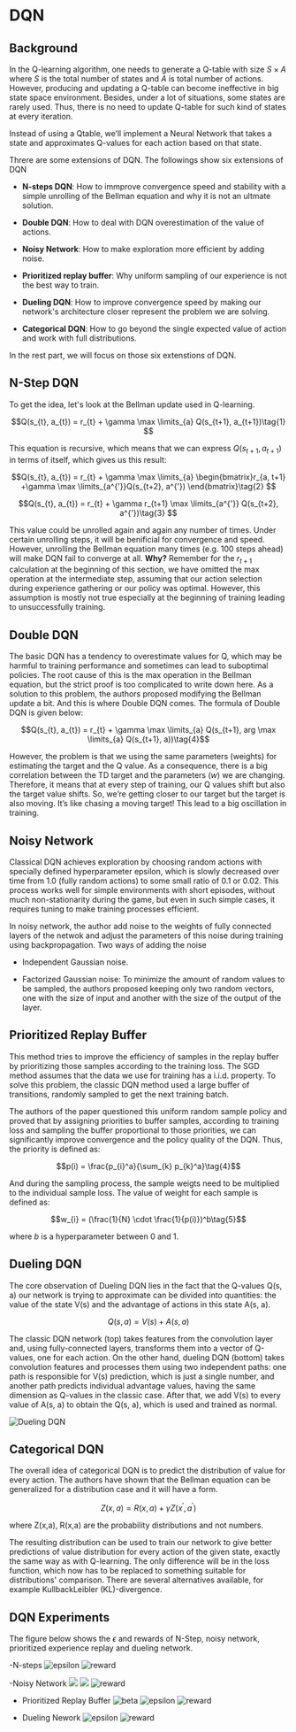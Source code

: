 # DQN

## Background

In the Q-learning algorithm, one needs to generate a Q-table with size $S\times A$ where $S$ is the total number of states and $A$ is total number of actions. However, producing and updating a Q-table can become ineffective in big state space environment. Besides, under a lot of situations, some states are rarely used. Thus, there is no need to update Q-table for such kind of states at every iteration.

Instead of using a Qtable, we’ll implement a Neural Network that takes a state and approximates Q-values for each action based on that state.

Threre are some extensions of DQN. The followings show six extensions of DQN

- **N-steps DQN**: How to immprove convergence speed and stability with a simple unrolling of the Bellman equation and why it is not an ultmate solution.

- **Double DQN**: How to deal with DQN overestimation of the value of actions.

- **Noisy Network**: How to make exploration more efficient by adding noise.

- **Prioritized replay buffer**: Why uniform sampling of our experience is not the best way to train.

- **Dueling DQN**: How to improve convergence speed by making our network's architecture closer represent the problem we are solving.

- **Categorical DQN**: How to go beyond the single expected value of action and work with full distributions.

In the rest part, we will focus on those six extenstions of DQN.

## N-Step DQN

To get the idea, let's look at the Bellman update used in Q-learning.

$$Q(s_{t}, a_{t}) = r_{t} + \gamma \max \limits_{a} Q(s_{t+1}, a_{t+1})\tag{1} $$

This equation is recursive, which means that we can express $Q(s_{t+1}, a_{t+1})$ in terms of itself, which gives us this result:

$$Q(s_{t}, a_{t}) = r_{t} + \gamma \max \limits_{a} \begin{bmatrix}r_{a, t+1} +\gamma \max \limits_{a^{'}}Q(s_{t+2}, a^{'}) \end{bmatrix}\tag{2} $$

$$Q(s_{t}, a_{t}) = r_{t} + \gamma r_{t+1} \max \limits_{a^{'}} Q(s_{t+2}, a^{'})\tag{3} $$

This value could be unrolled again and again any number of times. Under certain unrolling steps, it will be benificial for convergence and speed. However, unrolling the Bellman equation many times (e.g. 100 steps ahead) will make DQN fail to converge at all. **Why?** Remember for the $r_{t+1}$ calculation at the beginning of this section, we have omitted the max operation at the intermediate step, assuming that our action selection during experience gathering or our policy was optimal. However, this assumption is mostly not true especially at the beginning of training leading to unsuccessfully training.

## Double DQN

The basic DQN has a tendency to overestimate values for Q, which may be harmful to training performance and sometimes can lead to suboptimal policies. The root cause of this is the max operation in the Bellman equation, but the strict proof is too complicated to write down here. As a solution to this problem, the authors proposed modifying the Bellman update a bit. And this is where Double DQN comes. The formula of Double DQN is given below:

$$Q(s_{t}, a_{t}) = r_{t} + \gamma \max \limits_{a} Q(s_{t+1}, arg \max \limits_{a} Q(s_{t+1}, a))\tag{4}$$

However, the problem is that we using the same parameters (weights) for estimating the target and the Q value. As a consequence, there is a big correlation between the TD target and the parameters $(w)$ we are changing. Therefore, it means that at every step of training, our Q values shift but also the target value shifts. So, we’re getting closer to our target
but the target is also moving. It’s like chasing a moving target! This lead to a big oscillation in training.

## Noisy Network

Classical DQN achieves exploration by choosing random actions with specially defined hyperparameter epsilon, which is slowly decreased over time from 1.0 (fully random actions) to some small ratio of 0.1 or 0.02. This process works well for simple environments with short episodes, without much non-stationarity during the game, but even in such simple cases, it requires tuning to make training processes efficient.

In noisy network, the author add noise to the weights of fully connected layers of the netwok and adjust the parameters of this noise during training using backpropagation. Two ways of adding the noise

- Independent Gaussian noise.

- Factorized Gaussian noise: To minimize the amount of random values to be sampled, the authors proposed keeping only two random vectors, one with the size of input and another with the size of the output of the layer.

## Prioritized Replay Buffer

This method tries to improve the efficiency of samples in the replay buffer by prioritizing those samples according to the training loss. The SGD method assumes that the data we use for training has a i.i.d. property. To solve this problem, the classic DQN method used a large buffer of transitions, randomly sampled to get the next training batch.

The authors of the paper questioned this uniform random sample policy and proved that by assigning priorities to buffer samples, according to training loss and sampling the buffer proportional to those priorities, we can significantly
improve convergence and the policy quality of the DQN. Thus, the priority is defined as:

$$p(i) = \frac{p_{i}^a}{\sum_{k} p_{k}^a}\tag{4}$$

And during the sampling process, the sample weigts need to be multiplied to the individual sample loss. The value of weight for each sample is defined as:

$$w_{i} = (\frac{1}{N} \cdot \frac{1}{p(i)})^b\tag{5}$$

where $b$ is a hyperparameter between 0 and 1.

## Dueling DQN

The core observation of Dueling DQN lies in the fact that the Q-values Q(s, a) our network is trying to approximate can be divided into quantities: the value of the state V(s) and the advantage of actions in this state A(s, a). 

$$Q(s,a) = V(s) + A(s,a)\tag{5}$$

The
classic DQN network (top) takes features from the convolution layer and, using fully-connected layers, transforms them into a vector of Q-values, one for each action. On the other hand, dueling DQN (bottom) takes convolution features and processes them using two independent paths: one path is responsible for V(s) prediction, which is just a single number, and another path predicts individual advantage values, having the same dimension as Q-values in the classic case. After that, we add V(s) to every value of A(s, a) to obtain the Q(s, a), which is used and trained as normal.

![Dueling DQN](https://github.com/colin-zgf/RL-Algorithms/blob/master/images/DQN_result/dueling/DuelingDQN.png)

## Categorical DQN

The overall idea of categorical DQN is to predict the distribution of value for every action. The authors have shown that the Bellman equation can be generalized for a distribution case and it will have a form.

$$Z(x,a) = R(x,a) + \gamma Z(x^{'}, a^{'})\tag{6}$$

where Z(x,a), R(x,a) are the probability distributions and not numbers.

The resulting distribution can be used to train our network to give better predictions of value distribution for every action of the given state, exactly the same way as with Q-learning. The only difference will be in the loss function, which now has to be replaced to something suitable for distributions' comparison. There are several alternatives available, for example KullbackLeibler (KL)-divergence.

## DQN Experiments

The figure below shows the $\epsilon$ and rewards of N-Step, noisy network, prioritized experience replay and dueling network.

-N-steps
![epsilon](https://github.com/colin-zgf/RL-Algorithms/blob/master/images/DQN_result/n_steps/epsilon.png)
![reward](https://github.com/colin-zgf/RL-Algorithms/blob/master/images/DQN_result/n_steps/reward.png)

-Noisy Network
![](https://github.com/colin-zgf/RL-Algorithms/blob/master/images/DQN_result/noisy/sigma_snr_layer_1.png)
![](https://github.com/colin-zgf/RL-Algorithms/blob/master/images/DQN_result/noisy/sigma_snr_layer_2.png)
![reward](https://github.com/colin-zgf/RL-Algorithms/blob/master/images/DQN_result/noisy/reward.png)

- Prioritized Replay Buffer
![beta](https://github.com/colin-zgf/RL-Algorithms/blob/master/images/DQN_result/prio_replay/beta.png)
![epsilon](https://github.com/colin-zgf/RL-Algorithms/blob/master/images/DQN_result/prio_replay/epsilon.png)
![reward](https://github.com/colin-zgf/RL-Algorithms/blob/master/images/DQN_result/prio_replay/reward.png)

- Dueling Nework
![epsilon](https://github.com/colin-zgf/RL-Algorithms/blob/master/images/DQN_result/dueling/epsilon.png)
![reward](https://github.com/colin-zgf/RL-Algorithms/blob/master/images/DQN_result/dueling/reward.png)
